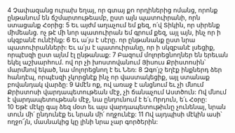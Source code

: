 4 Չափազանց ուրախ եղայ, որ գտայ քո որդիներից ոմանց, որոնք ընթանում են ճշմարտութեամբ, ըստ այն պատուիրանի, որն ստացանք Հօրից: 5 Եւ այժմ աղաչում եմ քեզ, ո՛վ Տիկին, որ սիրենք միմեանց. ոչ թէ մի նոր պատուիրան եմ գրում քեզ, այլ այն, ինչ որ ի սկզբանէ ունէինք: 6 Եւ ա՛յս է սէրը. որ ընթանանք ըստ նրա պատուիրանների: Եւ ա՛յս է պատուիրանը, որ ի սկզբանէ լսեցիք, որպէսզի ըստ այնմ էլ ընթանաք:
7 Բազում մոլորեցնողներ են երեւան եկել աշխարհում. ով որ չի խոստովանում Յիսուս Քրիստոսին՝ մարմնով եկած, նա մոլորեցնող է եւ Նեռ:
8 Զգո՛յշ եղէք ինքներդ ձեր հանդէպ, որպէսզի չկորցնէք ինչ որ վաստակեցիք, այլ ստանաք բովանդակ վարձը: 9 Ամէն ոք, ով առաջ է անցնում եւ չի մնում Քրիստոսի վարդապետութեան մէջ, չի ճանաչում Աստծուն: Ով մնում է վարդապետութեան մէջ, նա ընդունում է ե՛ւ Որդուն, ե՛ւ Հօրը: 10 Եթէ մէկը գայ ձեզ մօտ եւ այս վարդապետութիւնը չունենայ, նրան տուն մի՛ ընդունէք եւ նրան մի՛ ողջունէք: 11 Ով այդպիսի մէկին ասի՝ ողջո՜յն, մասնակից կը լինի նրա չար գործերին:

